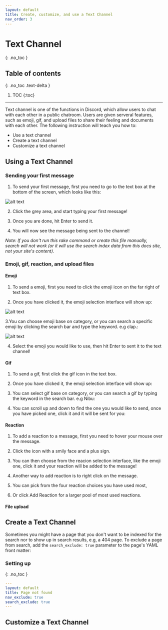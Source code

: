 ```yaml
---
layout: default
title: Create, customize, and use a Text Channel
nav_order: 3
---
```


# Text Channel
{: .no_toc }

## Table of contents
{: .no_toc .text-delta }

1. TOC
{:toc}

---
Text channel is one of the functions in Discord, which allow users to chat with each other in a public chatroom. Users are given serveral features, such as emoji, gif, and upload files to share their feeling and documents with each other. The following instruction will teach you how to:

- Use a text channel
- Create a text channel
- Customize a text channel

## Using a Text Channel

### Sending your first message

1. To send your first message, first you need to go to the text box at the bottom of the screen, which looks like this:

![alt text](https://cdn.discordapp.com/attachments/677736537194233868/695826466549792789/KFN2IUBL_A4KU9JPHCC1E.png)

2. Click the grey area, and start typing your first message!

3. Once you are done, hit Enter to send it.

4. You will now see the message being sent to the channel!

_Note: If you don't run this rake command or create this file manually, search will not work (or it will use the search index data from this docs site, not your site's content)._

### Emoji, gif, reaction, and upload files

#### Emoji

1. To send a emoji, first you need to click the emoji icon on the far right of text box.

2. Once you have clicked it, the emoji selection interface will show up:

![alt text](https://github.com/bobsmithliu/discordfordummies/blob/gh-pages/assets/images/COMM%20User%20Doc%20Pic/text%20channel%20emoji.png)

3.You can choose emoji base on category, or you can search a specific emoji by clicking the search bar and type the keyword. e.g clap.:

![alt text](https://github.com/bobsmithliu/discordfordummies/blob/gh-pages/assets/images/COMM%20User%20Doc%20Pic/text%20channel%20emoji%20search.png)

4. Select the emoji you would like to use, then hit Enter to sent it to the text channel!

#### Gif

1. To send a gif, first click the gif icon in the text box.

2. Once you have clicked it, the emoji selection interface will show up:

3. You can select gif base on category, or you can search a gif by typing the keyword in the search bar. e.g Nibu:

4. You can scroll up and down to find the one you would like to send, once you have picked one, click it and it will be sent for you:

#### Reaction

1. To add a reaction to a message, first you need to hover your mouse over the message.

2. Click the icon with a smily face and a plus sign.

3. You can then choose from the reacion selection interface, like the emoji one, click it and your reaction will be added to the message!

4. Another way to add reaction is to right click on the message.

5. You can pick from the four reaction choices you have used most, 

6. Or click Add Reaction for a larger pool of most used reactions.

#### File upload

## Create a Text Channel

Sometimes you might have a page that you don't want to be indexed for the search nor to show up in search results, e.g, a 404 page. To exclude a page from search, add the `search_exclude: true` parameter to the page's YAML front matter:

### Setting up
{: .no_toc }

```yaml
---
layout: default
title: Page not found
nav_exclude: true
search_exclude: true
---
```
## Customize a Text Channel
